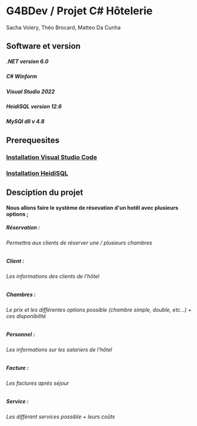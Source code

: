 # G4BDev / Projet C# Hôtelerie
Sacha Volery, Théo Brocard, Matteo Da Cunha

## Software et version 

##### .NET version 6.0
##### C# Winform
##### Visual Studio 2022
##### HeidiSQL version 12.6
##### MySQl dll v 4.8

## Prerequesites

### [Installation Visual Studio Code](https://learn.microsoft.com/en-us/visualstudio/install/install-visual-studio?view=vs-2022) 
### [Installation HeidiSQL](https://www.heidisql.com/download.php)


## Desciption du projet 

#### Nous allons faire le système de résevation d'un hotêl avec plusieurs options ;

##### Réservation : 
   ###### Permettra aux clients de réserver une / plusieurs chambres

##### Client : 
   ###### Les informations des clients de l'hôtel

##### Chambres :
   ###### Le prix et les différentes options possible (chambre simple, double, etc...) + ces disponibilité

##### Personnel :
   ###### Les informations sur les salariers de l'hôtel
    
##### Facture :
   ###### Les factures après séjour
    
##### Service : 
   ###### Les différant services possible + leurs coûts




